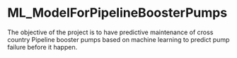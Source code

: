 # ML_ModelForPipelineBoosterPumps
The objective of the project is to have predictive maintenance of cross country Pipeline booster pumps based on machine learning to predict pump failure before it happen. 
